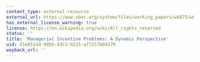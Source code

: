```yaml
---
content_type: external-resource
external_url: https://www.nber.org/system/files/working_papers/w6875/w6875.pdf
has_external_license_warning: true
license: https://en.wikipedia.org/wiki/All_rights_reserved
status: ''
title: 'Managerial Incentive Problems: A Dynamic Perspective'
uid: 41e651dd-98bb-43c1-9215-af7257b84379
wayback_url: ''
---
```

